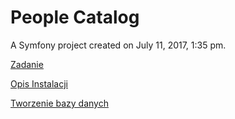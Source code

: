 People Catalog
==============

A Symfony project created on July 11, 2017, 1:35 pm.

[Zadanie](docs/zadanie.txt)

[Opis Instalacji](docs/INSTALL)

[Tworzenie bazy danych](docs/DATABASE)
